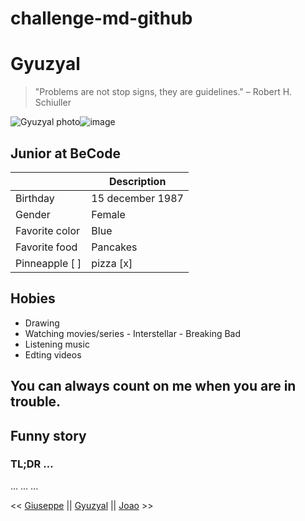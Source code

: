 # challenge-md-github

# Gyuzyal

> "Problems are not stop signs, they are guidelines." – Robert H. Schiuller


![Gyuzyal photo]()![image](https://user-images.githubusercontent.com/84728899/119985343-d00cea00-bfc2-11eb-947d-6d40b4c32e86.png)

## Junior at BeCode


|             | Description |
| ----------- | ----------- |
| Birthday    | 15 december 1987|
| Gender      | Female |
| Favorite color | Blue |
| Favorite food  | Pancakes |
| Pinneapple  [ ] | pizza [x]|

## Hobies

* Drawing
* Watching movies/series
        - Interstellar
        - Breaking Bad
* Listening music
* Edting videos

## You can always count on me when you are in trouble.

## Funny story
### TL;DR ... 
...
...
...



<< [Giuseppe](https://www.example.com) || [Gyuzyal](https://github.com/Gyuzyal) || [Joao](https://www.example.com) >>
